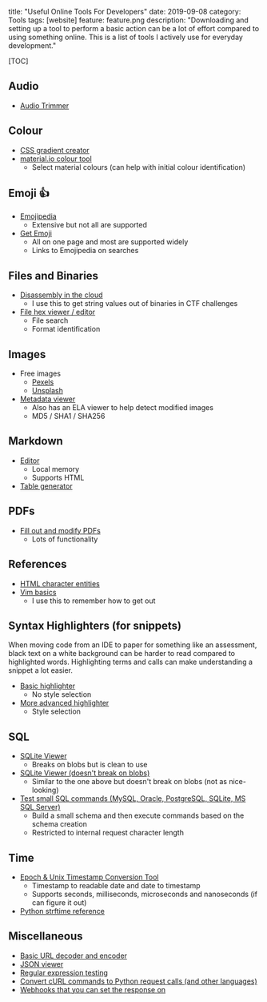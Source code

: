 title: "Useful Online Tools For Developers"
date: 2019-09-08
category: Tools
tags: [website]
feature: feature.png
description: "Downloading and setting up a tool to perform a basic action can be a lot of effort compared to using something online. This is a list of tools I actively use for everyday development."

[TOC]

## Audio

- [Audio Trimmer](https://mp3cut.net/)

## Colour

- [CSS gradient creator](https://mycolor.space/gradient)
- [material.io colour tool](https://material.io/resources/color/)
    - Select material colours (can help with initial colour identification)

## Emoji 👍

- [Emojipedia](https://emojipedia.org/)
    - Extensive but not all are supported
- [Get Emoji](https://getemoji.com/)
    - All on one page and most are supported widely
    - Links to Emojipedia on searches 

## Files and Binaries

- [Disassembly in the cloud](https://onlinedisassembler.com/static/home/index.html)
    - I use this to get string values out of binaries in CTF challenges
- [File hex viewer / editor](https://hexed.it/)
    - File search
    - Format identification

## Images

- Free images
    - [Pexels](https://www.pexels.com/)
    - [Unsplash](https://unsplash.com/)
- [Metadata viewer](http://fotoforensics.com/)
    - Also has an ELA viewer to help detect modified images
    - MD5 / SHA1 / SHA256
    
## Markdown

- [Editor](https://stackedit.io/app#)
    - Local memory
    - Supports HTML
- [Table generator](https://www.tablesgenerator.com/markdown_tables)

## PDFs

- [Fill out and modify PDFs](https://www.pdfescape.com/)
    - Lots of functionality

## References

- [HTML character entities](https://dev.w3.org/html5/html-author/charref)
- [Vim basics](https://github.com/yuanqing/vim-basics/blob/master/README.md)
    - I use this to remember how to get out

## Syntax Highlighters (for snippets)
When moving code from an IDE to paper for something like an assessment, black text on a white background can be harder to read compared to highlighted words. Highlighting terms and calls can make understanding a snippet a lot easier.

- [Basic highlighter](https://highlight.hohli.com/index.php)
    - No style selection
- [More advanced highlighter](https://pinetools.com/syntax-highlighter)
    - Style selection

## SQL

- [SQLite Viewer](http://inloop.github.io/sqlite-viewer/)
    - Breaks on blobs but is clean to use
- [SQLite Viewer (doesn't break on blobs)](http://sqliteviewer.flowsoft7.com/)
    - Similar to the one above but doesn't break on blobs (not as nice-looking)
- [Test small SQL commands (MySQL, Oracle, PostgreSQL, SQLite, MS SQL Server)](http://www.sqlfiddle.com)
    - Build a small schema and then execute commands based on the schema creation
    - Restricted to internal request character length 

## Time

- [Epoch & Unix Timestamp Conversion Tool](https://www.epochconverter.com/)
    - Timestamp to readable date and date to timestamp
    - Supports seconds, milliseconds, microseconds and nanoseconds (if can figure it out)
- [Python strftime reference](http://strftime.org/)

## Miscellaneous

- [Basic URL decoder and encoder](https://meyerweb.com/eric/tools/dencoder/)
- [JSON viewer](http://jsonviewer.stack.hu/)
- [Regular expression testing](https://regex101.com/)
- [Convert cURL commands to Python request calls (and other languages)](https://curl.trillworks.com/)
- [Webhooks that you can set the response on](https://webhook.site/#!/07372fd5-f335-4263-97bd-a8fa974ed148)
